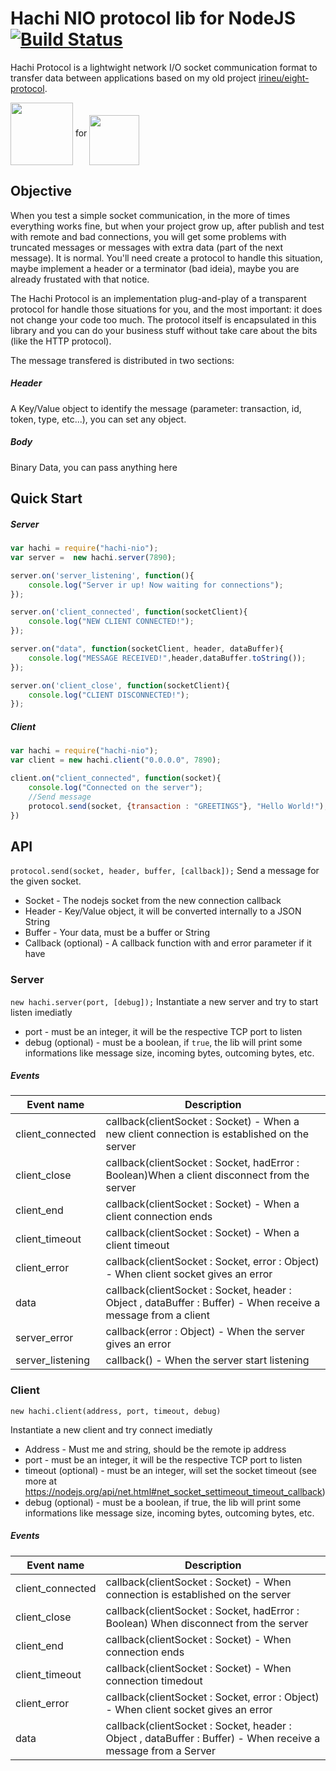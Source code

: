 # Hachi NIO protocol lib for NodeJS [![Build Status](https://travis-ci.org/irineu/hachi-nio-js.svg?branch=master)](https://travis-ci.org/irineu/hachi-nio-js)

Hachi Protocol is a lightwight network I/O socket communication format to transfer data between applications based on my old project [irineu/eight-protocol](https://github.com/irineu/eight-protocol). 

<img src="http://34.207.234.120/hachi-protocol.svg" height="100" valign="middle"> for <img src="http://34.207.234.120/logo-node-js-512.png" height="80" valign="bottom">

## Objective
When you test a simple socket communication, in the more of times everything works fine, but when your project grow up, after publish and test with remote and bad connections, you will get some problems with truncated messages or messages with extra data (part of the next message). It is normal. You'll need create a protocol to handle this situation, maybe implement a header or a terminator (bad ideia), maybe you are already frustated with that notice.

The Hachi Protocol is an implementation plug-and-play of a transparent protocol for handle those situations for you, and the most important: it does not change your code too much. The protocol itself is encapsulated in this library and you can do your business stuff without take care about the bits (like the HTTP protocol).

The message transfered is distributed in two sections:
##### Header
A Key/Value object to identify the message (parameter: transaction, id, token, type, etc...), you can set any object.
##### Body
Binary Data, you can pass anything here

## Quick Start

##### Server
```javascript
var hachi = require("hachi-nio");
var server =  new hachi.server(7890);

server.on('server_listening', function(){
	console.log("Server ir up! Now waiting for connections");
});

server.on('client_connected', function(socketClient){
	console.log("NEW CLIENT CONNECTED!");
});

server.on("data", function(socketClient, header, dataBuffer){
	console.log("MESSAGE RECEIVED!",header,dataBuffer.toString());
});

server.on('client_close', function(socketClient){
	console.log("CLIENT DISCONNECTED!");
});
```

##### Client
```javascript
var hachi = require("hachi-nio");
var client = new hachi.client("0.0.0.0", 7890);

client.on("client_connected", function(socket){
	console.log("Connected on the server");
	//Send message
	protocol.send(socket, {transaction : "GREETINGS"}, "Hello World!");
})
```

## API

`protocol.send(socket, header, buffer, [callback]);`
Send a message for the given socket.
* Socket - The nodejs socket from the new connection callback
* Header - Key/Value object, it will be converted internally to a JSON String
* Buffer - Your data, must be a buffer or String
* Callback (optional) - A callback function with and error parameter if it have

### Server
`new hachi.server(port, [debug]);`
Instantiate a new server and try to start listen imediatly
* port - must be an integer, it will be the respective TCP port to listen
* debug (optional) - must be a boolean, if `true`, the lib will print some informations like message size, incoming bytes, outcoming bytes, etc.
 
##### Events

| Event name       | Description                  |
|------------------|---------------------------------------------------------------------------------------------------------------|
| client_connected | callback(clientSocket : Socket) - When a new client connection is established on the server                   |
| client_close     | callback(clientSocket : Socket, hadError : Boolean)When a client disconnect from the server                   |
| client_end       | callback(clientSocket : Socket) - When a client connection ends                                               |
| client_timeout   | callback(clientSocket : Socket) - When a client timeout                                                       |
| client_error     | callback(clientSocket : Socket, error : Object) - When client socket gives an error                           |
| data             | callback(clientSocket : Socket, header : Object , dataBuffer : Buffer) - When receive a message from a client |
| server_error     | callback(error : Object) - When the server gives an error                                                     |
| server_listening | callback() - When the server start listening                                                                  |

### Client

`new hachi.client(address, port, timeout, debug)`

Instantiate a new client and try connect imediatly

* Address - Must me and string, should be the remote ip address
* port - must be an integer, it will be the respective TCP port to listen
* timeout (optional) - must be an integer, will set the socket timeout (see more at https://nodejs.org/api/net.html#net_socket_settimeout_timeout_callback)
* debug (optional) - must be a boolean, if true, the lib will print some informations like message size, incoming bytes, outcoming bytes, etc.

##### Events

| Event name       | Description                                                                                                   |
|------------------|---------------------------------------------------------------------------------------------------------------|
| client_connected | callback(clientSocket : Socket) - When connection is established on the server                                |
| client_close     | callback(clientSocket : Socket, hadError : Boolean) When disconnect from the server                           |
| client_end       | callback(clientSocket : Socket) - When connection ends                                                        |
| client_timeout   | callback(clientSocket : Socket) - When connection timedout                                                    |
| client_error     | callback(clientSocket : Socket, error : Object) - When client socket gives an error                           |
| data             | callback(clientSocket : Socket, header : Object , dataBuffer : Buffer) - When receive a message from a Server |




